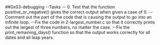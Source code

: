 ##0x03-debugging
--Tasks
-- 0. Test that the function positive_or_negative() gives the correct output when given a case of 0.
--Comment out the part of the code that is causing the output to go into an infinite loop.
--Fix the code in 2-largest_number.c so that it correctly prints out the largest of three numbers, no matter the case.
--Fix the print_remaining_days() function so that the output works correctly for all dates and all leap years.
